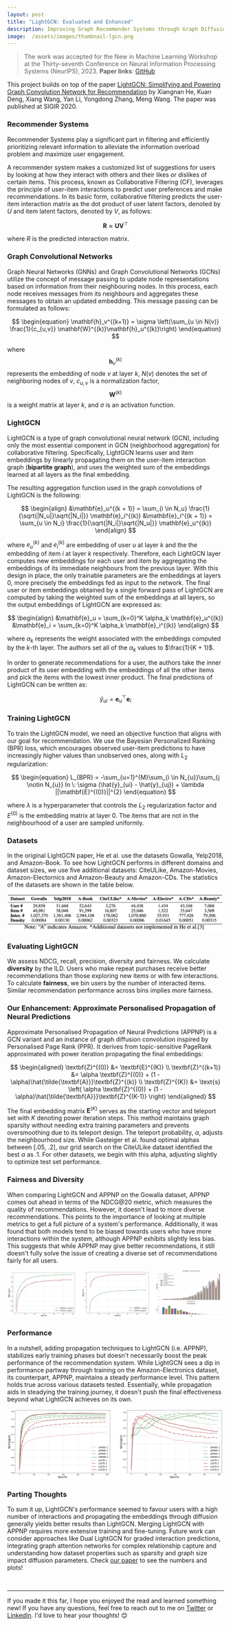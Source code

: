 ```yaml
---
layout: post
title: "LightGCN: Evaluated and Enhanced"
description: Improving Graph Recommender Systems through Graph Diffusion.
image:  /assets/images/thumbnail-lgcn.png
---
```



> The work was accepted for the New in Machine Learning Workshop at the Thirty-seventh Conference on Neural Information Processing Systems (NeurIPS), 2023.
> **Paper links**: [GitHub](https://github.com/lucapantea/LightGCN)


This project builds on top of the paper [LightGCN: Simplifying and Powering Graph Convolution Network for Recommendation](https://arxiv.org/abs/2002.02126) by Xiangnan He, Kuan Deng, Xiang Wang, Yan Li, Yongdong Zhang, Meng Wang. The paper was published at SIGIR 2020.

### Recommender Systems
Recommender Systems play a significant part in filtering and efficiently prioritizing relevant information to alleviate the information overload problem and maximize user engagement.

A recommender system makes a customized list of suggestions for users by looking at how they interact with others and their likes or dislikes of certain items. This process, known as Collaborative Filtering (CF), leverages the principle of user-item interactions to predict user preferences and make recommendations. In its basic form, collaborative filtering predicts the user-item interaction matrix as the dot product of user latent factors, denoted by $U$ and item latent factors, denoted by $V$, as follows:

$$
\begin{equation}
    \mathbf{R} \approx \mathbf{UV}^\top
\end{equation} 
$$

where $R$ is the predicted interaction matrix.


### Graph Convolutional Networks
Graph Neural Networks (GNNs) and Graph Convolutional Networks (GCNs) utilize the concept of message passing to update node representations based on information from their neighbouring nodes. In this process, each node receives messages from its neighbours and aggregates these messages to obtain an updated embedding. This message passing can be formulated as follows:

$$
\begin{equation}
    \mathbf{h}_v^{(k+1)} = \sigma \left(\sum_{u \in N(v)} \frac{1}{c_{u,v}} \mathbf{W}^{(k)}\mathbf{h}_u^{(k)}\right) 
\end{equation}
$$

where $$\mathbf{h}_v^{(k)}$$ represents the embedding of node $v$ at layer $k$, $N(v)$ denotes the set of neighboring nodes of $v$, $c_{u,v}$ is a normalization factor, $$\textbf{W}^{(k)}$$ is a weight matrix at layer $k$, and $\sigma$ is an activation function.


### LightGCN
LightGCN is a type of graph convolutional neural network (GCN), including only the most essential component in GCN (neighborhood aggregation) for collaborative filtering. Specifically, LightGCN learns user and item embeddings by linearly propagating them on the user-item interaction graph (**bipartite graph**), and uses the weighted sum of the embeddings learned at all layers as the final embedding.

The resulting aggregation function used in the graph convolutions of LightGCN is the following:

$$
\begin{align}
    &\mathbf{e}_u^{(k + 1)} = \sum_{i \in N_u} \frac{1}{\sqrt{|N_u|}\sqrt{|N_i|}} \mathbf{e}_i^{(k)}  
    &\mathbf{e}_i^{(k + 1)} = \sum_{u \in N_i} \frac{1}{\sqrt{|N_i|}\sqrt{|N_u|}} \mathbf{e}_u^{(k)}
\end{align}
$$

where $e_u^{(k)}$ and $e_i^{(k)}$ are embedding of user $u$ at layer $k$ and the the embedding of item $i$ at layer $k$ respectively. Therefore, each LightGCN layer computes new embeddings for each user and item by aggregating the embeddings of its immediate neighbours from the previous layer. With this design in place, the only trainable parameters are the embeddings at layers 0, more precisely the embeddings fed as input to the network. The final user or item embeddings obtained by a single forward pass of LightGCN are computed by taking the weighted sum of the embeddings at all layers, so the output embeddings of LightGCN are expressed as:

$$
\begin{align}
    &\mathbf{e}_u = \sum_{k=0}^K \alpha_k \mathbf{e}_u^{(k)}
    &\mathbf{e}_i = \sum_{k=0}^K \alpha_k \mathbf{e}_i^{(k)}
\end{align}
$$

where $\alpha_k$ represents the weight associated with the embeddings computed by the $k$-th layer. The authors set all of the $\alpha_k$ values to $\frac{1}{K + 1}$.

In order to generate recommendations for a user, the authors take the inner product of its user embedding with the embeddings of all the other items and pick the items with the lowest inner product. The final predictions of LightGCN can be written as:

$$
\begin{equation}
    \hat{y}_{ui}=\mathbf{e}_u^\top \mathbf{e}_i
\end{equation}
$$

### Training LightGCN
To train the LightGCN model, we need an objective function that aligns with our goal for recommendation. We use the Bayesian Personalized Ranking (BPR) loss, which encourages observed user-item predictions to have increasingly higher values than unobserved ones, along with $L_2$ regularization:

$$
\begin{equation}
    L_{BPR} = -\sum_{u=1}^{M}\sum_{i \in N_{u}}\sum_{j \notin N_{u}} ln \: \sigma (\hat{y}_{ui} - \hat{y}_{uj}) + \lambda ||\mathbf{E}^{(0)}||^{2}
\end{equation}
$$

where $\lambda$ is a hyperparameter that controls the $L_2$ regularization factor and $E^{(0)}$ is the embedding matrix at layer 0. The items that are not in the neighbourhood of a user are sampled uniformly.

### Datasets
In the original LightGCN paper, He et al. use the datasets Gowalla, Yelp2018, and Amazon-Book. To see how LightGCN
performs in different domains and dataset sizes, we use five additional datasets: CiteULike, Amazon-Movies, Amazon-Electornics and Amazon-Beauty and Amazon-CDs. The statistics of the datasets are shown in the table below.

![Datasets Table](/assets/images/datasets-table.png)

### Evaluating LightGCN
We assess NDCG, recall, precision, diversity and fairness. We calculate **diversity** by the ILD. Users who make repeat purchases receive better recommendations than those exploring new items or with few interactions. To calculate **fairness**, we bin users by the number of interacted items. Similar recommendation performance across bins implies more fairness. 


### Our Enhancement: Approximate Personalised Propagation of Neural Predictions
Approximate Personalised Propagation of Neural Predictions (APPNP) is a GCN variant and an instance of graph diffusion convolution inspired by Personalised Page Rank (PPR). It derives from topic-sensitive PageRank approximated with power iteration propagating the final embeddings: 

$$
\begin{aligned}
    \textbf{Z}^{(0)} &= \textbf{E}^{(K)} \\
    \textbf{Z}^{(k+1)} &= \alpha \textbf{Z}^{(0)} + (1 - \alpha)\hat{\tilde{\textbf{A}}}\textbf{Z}^{(k)} \\
    \textbf{Z}^{(K)} &= \text{s} \left( \alpha \textbf{Z}^{(0)} + (1 - \alpha)\hat{\tilde{\textbf{A}}}\textbf{Z}^{(K-1)}  \right)
\end{aligned}
$$

The final embedding matrix $\textbf{E}^{(K)}$ serves as the starting vector and teleport set with $K$ denoting power iteration steps. This method maintains graph sparsity without needing extra training parameters and prevents oversmoothing due to its teleport design. The teleport probability, $\alpha$, adjusts the neighbourhood size. While Gasteiger et al. found optimal alphas between [.05, .2], our grid search on the CiteULike dataset identified the best $\alpha$ as .1. For other datasets, we begin with this alpha, adjusting slightly to optimize test set performance.

### Fairness and Diversity 
When comparing LightGCN and APPNP on the Gowalla dataset, APPNP comes out ahead in terms of the NDCG@20 metric, which measures the quality of recommendations. However, it doesn't lead to more diverse recommendations. This points to the importance of looking at multiple metrics to get a full picture of a system's performance. Additionally, it was found that both models tend to be biased towards users who have more interactions within the system, although APPNP exhibits slightly less bias. This suggests that while APPNP may give better recommendations, it still doesn't fully solve the issue of creating a diverse set of recommendations fairly for all users.

![Fairness and Diversity performance](/assets/images/fairness.png)

### Performance
In a nutshell, adding propagation techniques to LightGCN (i.e. APPNP), stabilizes early training phases but doesn't necessarily boost the peak performance of the recommendation system. While LightGCN sees a dip in performance partway through training on the Amazon-Electronics dataset, its counterpart, APPNP, maintains a steady performance level. This pattern holds true across various datasets tested. Essentially, while propagation aids in steadying the training journey, it doesn't push the final effectiveness beyond what LightGCN achieves on its own.

![APPNP performance](/assets/images/appnp.png)


### Parting Thoughts

To sum it up, LightGCN's performance seemed to favour users with a high number of interactions and propagating the embeddings through diffusion generally yields better results than LightGCN. Merging LightGCN with APPNP requires more extensive training and fine-tuning. Future work can consider approaches like Dual LightGCN for graded interaction predictions, integrating graph attention networks for complex relationship capture and understanding how dataset properties such as sparsity and graph size impact diffusion parameters. Check [our paper](https://github.com/lucapantea/LightGCN/blob/main/lightgcn_evaluated_and_enhanced.pdf) to see the numbers and plots!

<br>

___
If you made it this far, I hope you enjoyed the read and learned something new! If you have any questions, feel free to reach out to me on [Twitter](https://twitter.com/luca_pantea) or [LinkedIn](https://www.linkedin.com/in/luca-pantea/). I'd love to hear your thoughts! 😊










<!-- 
LightGCN is a type of graph convolutional neural network (GCN), including only the most essential component in GCN (neighborhood aggregation) for collaborative filtering. Specifically, LightGCN learns user and item embeddings by linearly propagating them on the user-item interaction graph, and uses the weighted sum of the embeddings learned at all layers as the final embedding.
 -->
